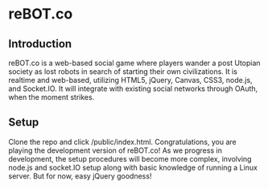 reBOT.co
========

Introduction
------------

reBOT.co is a web-based social game where players wander a post Utopian society as lost robots in search of starting their own civilizations. It is realtime and web-based, utilizing HTML5, jQuery, Canvas, CSS3, node.js, and Socket.IO. It will integrate with existing social networks through OAuth, when the moment strikes.

Setup
-----

Clone the repo and click /public/index.html. Congratulations, you are playing the development version of reBOT.co! As we progress in development, the setup procedures will become more complex, involving node.js and socket.IO setup along with basic knowledge of running a Linux server. But for now, easy jQuery goodness!